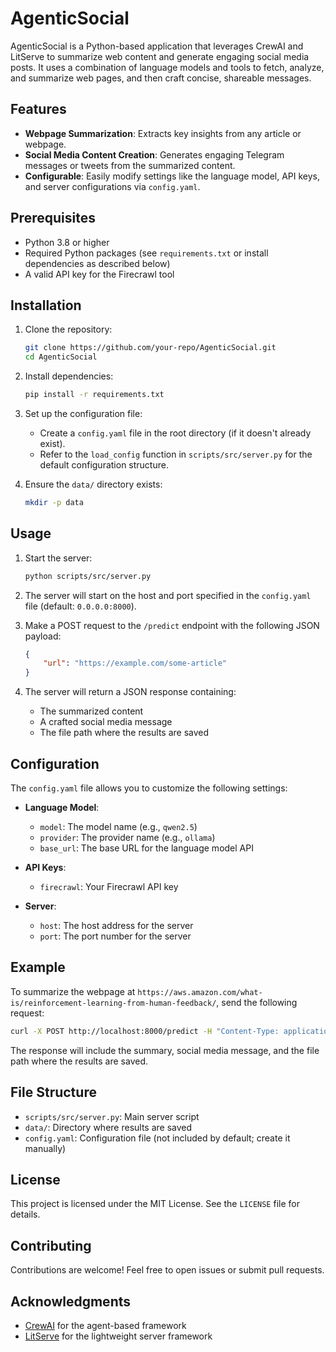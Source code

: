 # AgenticSocial

AgenticSocial is a Python-based application that leverages CrewAI and LitServe to summarize web content and generate engaging social media posts. It uses a combination of language models and tools to fetch, analyze, and summarize web pages, and then craft concise, shareable messages.

## Features

- **Webpage Summarization**: Extracts key insights from any article or webpage.
- **Social Media Content Creation**: Generates engaging Telegram messages or tweets from the summarized content.
- **Configurable**: Easily modify settings like the language model, API keys, and server configurations via `config.yaml`.

## Prerequisites

- Python 3.8 or higher
- Required Python packages (see `requirements.txt` or install dependencies as described below)
- A valid API key for the Firecrawl tool

## Installation

1. Clone the repository:
   ```bash
   git clone https://github.com/your-repo/AgenticSocial.git
   cd AgenticSocial
   ```

2. Install dependencies:
   ```bash
   pip install -r requirements.txt
   ```

3. Set up the configuration file:
   - Create a `config.yaml` file in the root directory (if it doesn't already exist).
   - Refer to the `load_config` function in `scripts/src/server.py` for the default configuration structure.

4. Ensure the `data/` directory exists:
   ```bash
   mkdir -p data
   ```

## Usage

1. Start the server:
   ```bash
   python scripts/src/server.py
   ```

2. The server will start on the host and port specified in the `config.yaml` file (default: `0.0.0.0:8000`).

3. Make a POST request to the `/predict` endpoint with the following JSON payload:
   ```json
   {
       "url": "https://example.com/some-article"
   }
   ```

4. The server will return a JSON response containing:
   - The summarized content
   - A crafted social media message
   - The file path where the results are saved

## Configuration

The `config.yaml` file allows you to customize the following settings:

- **Language Model**:
  - `model`: The model name (e.g., `qwen2.5`)
  - `provider`: The provider name (e.g., `ollama`)
  - `base_url`: The base URL for the language model API

- **API Keys**:
  - `firecrawl`: Your Firecrawl API key

- **Server**:
  - `host`: The host address for the server
  - `port`: The port number for the server

## Example

To summarize the webpage at `https://aws.amazon.com/what-is/reinforcement-learning-from-human-feedback/`, send the following request:

```bash
curl -X POST http://localhost:8000/predict -H "Content-Type: application/json" -d '{"url": "https://aws.amazon.com/what-is/reinforcement-learning-from-human-feedback/"}'
```

The response will include the summary, social media message, and the file path where the results are saved.

## File Structure

- `scripts/src/server.py`: Main server script
- `data/`: Directory where results are saved
- `config.yaml`: Configuration file (not included by default; create it manually)

## License

This project is licensed under the MIT License. See the `LICENSE` file for details.

## Contributing

Contributions are welcome! Feel free to open issues or submit pull requests.

## Acknowledgments

- [CrewAI](https://github.com/crewai) for the agent-based framework
- [LitServe](https://github.com/litserve) for the lightweight server framework